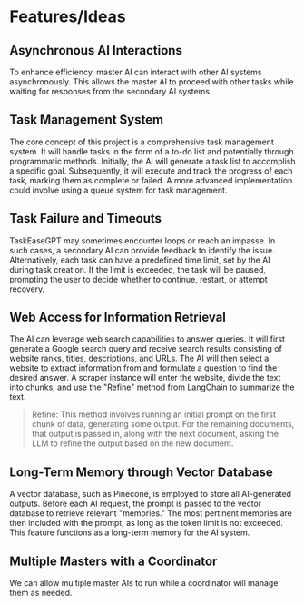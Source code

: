 # Features/Ideas
## Asynchronous AI Interactions

To enhance efficiency, master AI can interact with other AI systems asynchronously. This allows the master AI to proceed with other tasks while waiting for responses from the secondary AI systems.

## Task Management System

The core concept of this project is a comprehensive task management system. It will handle tasks in the form of a to-do list and potentially through programmatic methods. Initially, the AI will generate a task list to accomplish a specific goal. Subsequently, it will execute and track the progress of each task, marking them as complete or failed. A more advanced implementation could involve using a queue system for task management.

## Task Failure and Timeouts

TaskEaseGPT may sometimes encounter loops or reach an impasse. In such cases, a secondary AI can provide feedback to identify the issue. Alternatively, each task can have a predefined time limit, set by the AI during task creation. If the limit is exceeded, the task will be paused, prompting the user to decide whether to continue, restart, or attempt recovery.

## Web Access for Information Retrieval

The AI can leverage web search capabilities to answer queries. It will first generate a Google search query and receive search results consisting of website ranks, titles, descriptions, and URLs. The AI will then select a website to extract information from and formulate a question to find the desired answer. A scraper instance will enter the website, divide the text into chunks, and use the "Refine" method from LangChain to summarize the text.

> Refine: This method involves running an initial prompt on the first chunk of data, generating some output. For the remaining documents, that output is passed in, along with the next document, asking the LLM to refine the output based on the new document.

## Long-Term Memory through Vector Database

A vector database, such as Pinecone, is employed to store all AI-generated outputs. Before each AI request, the prompt is passed to the vector database to retrieve relevant "memories." The most pertinent memories are then included with the prompt, as long as the token limit is not exceeded. This feature functions as a long-term memory for the AI system.

## Multiple Masters with a Coordinator

We can allow multiple master AIs to run while a coordinator will manage them as needed.
